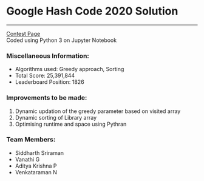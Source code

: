 # Google Hash Code 2020 Solution
---
[Contest Page](https://hashcodejudge.withgoogle.com/) <br>
Coded using Python 3 on Jupyter Notebook

### Miscellaneous Information:
* Algorithms used: Greedy approach, Sorting
* Total Score: 25,391,844
* Leaderboard Position: 1826 

### Improvements to be made:
1.    Dynamic updation of the greedy parameter based on visited array
2.   Dynamic sorting of Library array
3.   Optimising runtime and space using Pythran

### Team Members:
* Siddharth Sriraman
* Vanathi G
* Aditya Krishna P
* Venkataraman N
